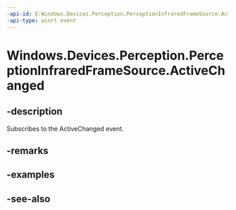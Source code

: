----api-id: E:Windows.Devices.Perception.PerceptionInfraredFrameSource.ActiveChanged
-api-type: winrt event
---<!-- Event syntaxpublic event Windows.Foundation.TypedEventHandler ActiveChanged<Windows.Devices.Perception.PerceptionInfraredFrameSource,  object>--># Windows.Devices.Perception.PerceptionInfraredFrameSource.ActiveChanged## -descriptionSubscribes to the ActiveChanged event.## -remarks## -examples## -see-also